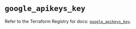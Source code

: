 # `google_apikeys_key`

Refer to the Terraform Registry for docs: [`google_apikeys_key`](https://registry.terraform.io/providers/hashicorp/google/6.13.0/docs/resources/apikeys_key).
